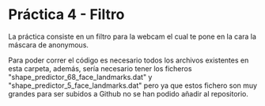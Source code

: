Práctica 4 - Filtro 
===========================

La práctica consiste en un filtro para la webcam el cual te pone en la cara la máscara de anonymous. 

Para poder correr el código es necesario todos los archivos existentes en esta carpeta, además, sería necesario tener los ficheros "shape_predictor_68_face_landmarks.dat" y "shape_predictor_5_face_landmarks.dat" pero ya que estos fichero son muy grandes para ser subidos a Github no se han podido añadir al repositorio.
